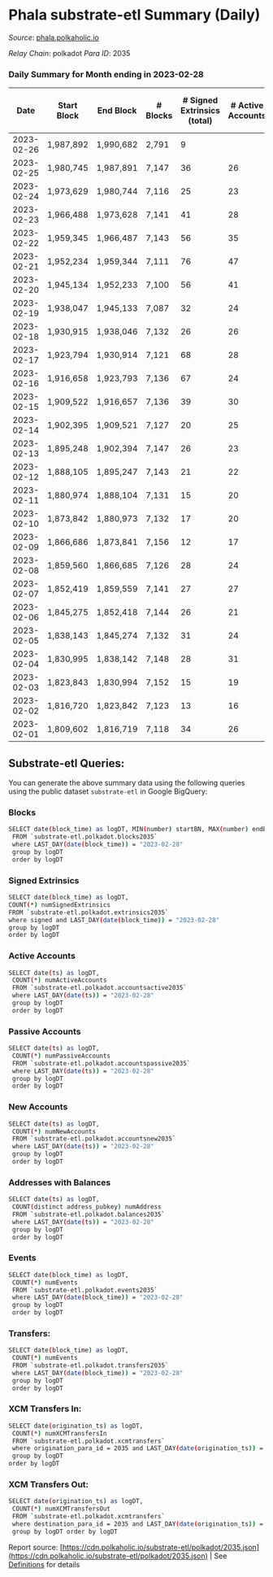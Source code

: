 # Phala substrate-etl Summary (Daily)

_Source_: [phala.polkaholic.io](https://phala.polkaholic.io)

*Relay Chain*: polkadot
*Para ID*: 2035



### Daily Summary for Month ending in 2023-02-28


| Date | Start Block | End Block | # Blocks | # Signed Extrinsics (total) | # Active Accounts | # Passive | # New | # Addresses with Balances | # Events | # Transfers | # XCM Transfers In | # XCM Transfers Out | Issues | 
| ---- | ----------- | --------- | -------- | --------------------------- | ----------------- | --------- | ----- | ------------------------- | -------- | ----------- | ------------------ | ------------------- | ------ |
| 2023-02-26 | 1,987,892 | 1,990,682 | 2,791 | 9 |  |  |  |  | 5,657 | 3 ($5,401.03) |   |   |  |
| 2023-02-25 | 1,980,745 | 1,987,891 | 7,147 | 36 | 26 | 1 | 3 | 3,120 | 14,698 | 9 ($15,891.37) |   |   |  |
| 2023-02-24 | 1,973,629 | 1,980,744 | 7,116 | 25 | 23 | 2 | 2 | 3,117 | 14,538 | 7 ($7,061.04) |   |   |  |
| 2023-02-23 | 1,966,488 | 1,973,628 | 7,141 | 41 | 28 |  | 5 | 3,115 | 14,774 | 8 ($9,821.88) | 16 ($5,471.96) |   |  |
| 2023-02-22 | 1,959,345 | 1,966,487 | 7,143 | 56 | 35 | 1 | 5 | 3,110 | 14,871 | 13 ($10,777.85) | 18 ($5,894.47) |   |  |
| 2023-02-21 | 1,952,234 | 1,959,344 | 7,111 | 76 | 47 | 2 | 14 | 3,105 | 15,055 | 21 ($30,842.95) | 26 ($23,004.67) |   |  |
| 2023-02-20 | 1,945,134 | 1,952,233 | 7,100 | 56 | 41 | 3 | 5 | 3,091 | 14,725 | 16 ($27,089.09) | 16 ($9,375.15) |   |  |
| 2023-02-19 | 1,938,047 | 1,945,133 | 7,087 | 32 | 24 | 3 | 5 | 3,086 | 14,516 | 8 ($8,197.28) | 10 ($6,772.98) |   |  |
| 2023-02-18 | 1,930,915 | 1,938,046 | 7,132 | 26 | 26 | 4 | 6 | 3,081 | 14,494 | 9 ($6,287.31) | 6 ($49.39) |   |  |
| 2023-02-17 | 1,923,794 | 1,930,914 | 7,121 | 68 | 28 | 5 | 10 | 3,075 | 14,877 | 16 ($12,898.41) |   |   |  |
| 2023-02-16 | 1,916,658 | 1,923,793 | 7,136 | 67 | 24 | 5 | 7 | 3,065 | 14,892 | 5 ($1,739.76) | 6 ($1,611.01) |   |  |
| 2023-02-15 | 1,909,522 | 1,916,657 | 7,136 | 39 | 30 | 2 | 6 | 3,059 | 14,724 | 7 ($3,220.33) | 7 ($412.71) |   |  |
| 2023-02-14 | 1,902,395 | 1,909,521 | 7,127 | 20 | 25 |  | 2 | 3,053 | 14,439 | 2 ($112.66) | 2 ($25.89) |   |  |
| 2023-02-13 | 1,895,248 | 1,902,394 | 7,147 | 26 | 23 | 3 | 3 | 3,051 | 14,543 | 7 ($168.26) | 3 ($31.52) |   |  |
| 2023-02-12 | 1,888,105 | 1,895,247 | 7,143 | 21 | 22 |  | 3 | 3,048 | 14,470 | 6 ($344.52) | 4 ($10.79) |   |  |
| 2023-02-11 | 1,880,974 | 1,888,104 | 7,131 | 15 | 20 | 1 | 2 | 3,046 | 14,373 | 2 ($228.22) |   |   |  |
| 2023-02-10 | 1,873,842 | 1,880,973 | 7,132 | 17 | 20 | 2 | 3 | 3,044 | 14,405 | 3 ($26,078.82) | 3 ($102.00) |   |  |
| 2023-02-09 | 1,866,686 | 1,873,841 | 7,156 | 12 | 17 | 1 | 1 | 3,041 | 14,406 | 1 ($6,068.03) | 1 ($258.65) |   |  |
| 2023-02-08 | 1,859,560 | 1,866,685 | 7,126 | 28 | 24 | 4 | 4 | 3,040 | 14,456 | 12 ($557.18) | 2 ($171.48) |   |  |
| 2023-02-07 | 1,852,419 | 1,859,559 | 7,141 | 27 | 27 | 7 | 4 | 3,036 | 14,506 | 8 ($622.96) | 2 ($211.37) |   |  |
| 2023-02-06 | 1,845,275 | 1,852,418 | 7,144 | 26 | 21 | 2 | 2 | 3,032 | 14,545 | 8 ($769.45) | 8 ($361.82) |   |  |
| 2023-02-05 | 1,838,143 | 1,845,274 | 7,132 | 31 | 24 | 2 | 2 | 3,030 | 14,526 | 7 ($909.05) | 5 ($676.60) |   |  |
| 2023-02-04 | 1,830,995 | 1,838,142 | 7,148 | 28 | 31 | 1 | 1 | 3,028 | 14,509 | 4 ($412.39) | 3 ($250.84) |   |  |
| 2023-02-03 | 1,823,843 | 1,830,994 | 7,152 | 15 | 19 | 1 | 1 | 3,027 | 14,430 | 3 ($328.73) | 2 ($162.27) |   |  |
| 2023-02-02 | 1,816,720 | 1,823,842 | 7,123 | 13 | 16 | 3 | 2 | 3,026 | 14,383 | 4 ($642.37) | 6 ($240.31) |   |  |
| 2023-02-01 | 1,809,602 | 1,816,719 | 7,118 | 34 | 26 | 3 | 3 | 3,024 | 14,499 | 7 ($1,634.02) | 2 ($468.23) |   |  |

## Substrate-etl Queries:
You can generate the above summary data using the following queries using the public dataset `substrate-etl` in Google BigQuery:

### Blocks
```bash
SELECT date(block_time) as logDT, MIN(number) startBN, MAX(number) endBN, COUNT(*) numBlocks 
 FROM `substrate-etl.polkadot.blocks2035`  
 where LAST_DAY(date(block_time)) = "2023-02-28" 
 group by logDT 
 order by logDT
```

### Signed Extrinsics
```bash
SELECT date(block_time) as logDT, 
COUNT(*) numSignedExtrinsics 
FROM `substrate-etl.polkadot.extrinsics2035`  
where signed and LAST_DAY(date(block_time)) = "2023-02-28" 
group by logDT 
order by logDT
```

### Active Accounts
```bash
SELECT date(ts) as logDT, 
 COUNT(*) numActiveAccounts 
 FROM `substrate-etl.polkadot.accountsactive2035` 
 where LAST_DAY(date(ts)) = "2023-02-28" 
 group by logDT 
 order by logDT
```

### Passive Accounts
```bash
SELECT date(ts) as logDT, 
 COUNT(*) numPassiveAccounts 
 FROM `substrate-etl.polkadot.accountspassive2035` 
 where LAST_DAY(date(ts)) = "2023-02-28" 
 group by logDT 
 order by logDT
```

### New Accounts
```bash
SELECT date(ts) as logDT, 
 COUNT(*) numNewAccounts 
 FROM `substrate-etl.polkadot.accountsnew2035` 
 where LAST_DAY(date(ts)) = "2023-02-28" 
 group by logDT
 order by logDT
```

### Addresses with Balances
```bash
SELECT date(ts) as logDT,
 COUNT(distinct address_pubkey) numAddress 
 FROM `substrate-etl.polkadot.balances2035` 
 where LAST_DAY(date(ts)) = "2023-02-28" 
 group by logDT 
 order by logDT
```

### Events
```bash
SELECT date(block_time) as logDT, 
 COUNT(*) numEvents 
 FROM `substrate-etl.polkadot.events2035` 
 where LAST_DAY(date(block_time)) = "2023-02-28" 
 group by logDT 
 order by logDT
```

### Transfers:
```bash
SELECT date(block_time) as logDT, 
 COUNT(*) numEvents 
 FROM `substrate-etl.polkadot.transfers2035` 
 where LAST_DAY(date(block_time)) = "2023-02-28" 
 group by logDT 
 order by logDT
```

### XCM Transfers In:
```bash
SELECT date(origination_ts) as logDT, 
 COUNT(*) numXCMTransfersIn 
 FROM `substrate-etl.polkadot.xcmtransfers` 
 where origination_para_id = 2035 and LAST_DAY(date(origination_ts)) = "2023-02-28" 
 group by logDT 
order by logDT
```

### XCM Transfers Out:
```bash
SELECT date(origination_ts) as logDT, 
 COUNT(*) numXCMTransfersOut 
 FROM `substrate-etl.polkadot.xcmtransfers` 
 where destination_para_id = 2035 and LAST_DAY(date(origination_ts)) = "2023-02-28" 
 group by logDT order by logDT
```


Report source: [https://cdn.polkaholic.io/substrate-etl/polkadot/2035.json](https://cdn.polkaholic.io/substrate-etl/polkadot/2035.json) | See [Definitions](/DEFINITIONS.md) for details

